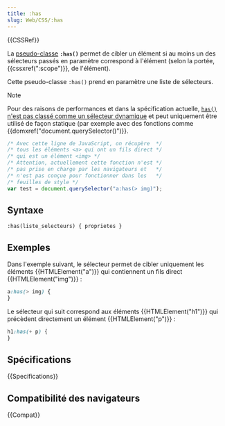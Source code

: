 ```yaml
---
title: :has
slug: Web/CSS/:has
---
```


{{CSSRef}}

La [pseudo-classe](/fr/docs/Web/CSS/Pseudo-classes) **`:has()`** permet de cibler un élément si au moins un des sélecteurs passés en paramètre correspond à l'élément (selon la portée, {{cssxref(":scope")}}, de l'élément).

Cette pseudo-classe `:has()` prend en paramètre une liste de sélecteurs.

> [!NOTE]
> Pour des raisons de performances et dans la spécification actuelle, [`has()` n'est pas classé comme un sélecteur dynamique](https://drafts.csswg.org/selectors/#live-profile) et peut uniquement être utilisé de façon statique (par exemple avec des fonctions comme {{domxref("document.querySelector()")}}.

```js
/* Avec cette ligne de JavaScript, on récupère  */
/* tous les éléments <a> qui ont un fils direct */
/* qui est un élément <img> */
/* Attention, actuellement cette fonction n'est */
/* pas prise en charge par les navigateurs et   */
/* n'est pas conçue pour fonctionner dans les   */
/* feuilles de style */
var test = document.querySelector("a:has(> img)");
```

## Syntaxe

```
:has(liste_selecteurs) { proprietes }
```

## Exemples

Dans l'exemple suivant, le sélecteur permet de cibler uniquement les éléments {{HTMLElement("a")}} qui contiennent un fils direct {{HTMLElement("img")}} :

```css
a:has(> img) {
}
```

Le sélecteur qui suit correspond aux éléments {{HTMLElement("h1")}} qui précèdent directement un élément {{HTMLElement("p")}} :

```css
h1:has(+ p) {
}
```

## Spécifications

{{Specifications}}

## Compatibilité des navigateurs

{{Compat}}
